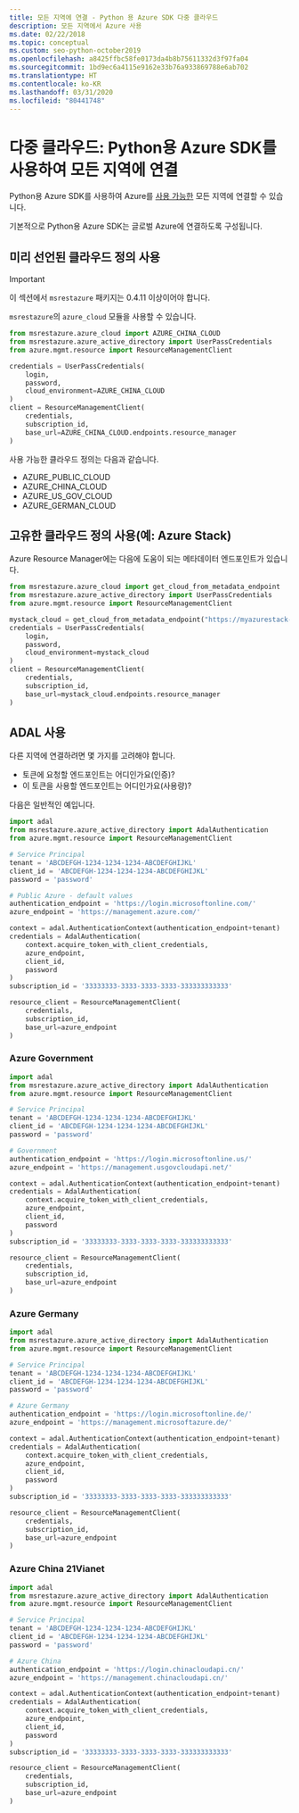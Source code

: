 ```yaml
---
title: 모든 지역에 연결 - Python 용 Azure SDK 다중 클라우드
description: 모든 지역에서 Azure 사용
ms.date: 02/22/2018
ms.topic: conceptual
ms.custom: seo-python-october2019
ms.openlocfilehash: a8425ffbc58fe0173da4b8b75611332d3f97fa04
ms.sourcegitcommit: 1bd9ec6a4115e9162e33b76a933869788e6ab702
ms.translationtype: HT
ms.contentlocale: ko-KR
ms.lasthandoff: 03/31/2020
ms.locfileid: "80441748"
---
```

# <a name="multi-cloud-connect-to-all-regions-with-the-azure-sdk-for-python"></a>다중 클라우드: Python용 Azure SDK를 사용하여 모든 지역에 연결

Python용 Azure SDK를 사용하여 Azure를 [사용 가능한](https://azure.microsoft.com/regions/services) 모든 지역에 연결할 수 있습니다.

기본적으로 Python용 Azure SDK는 글로벌 Azure에 연결하도록 구성됩니다.

## <a name="using-predeclared-cloud-definition"></a>미리 선언된 클라우드 정의 사용

> [!IMPORTANT]
> 이 섹션에서 `msrestazure` 패키지는 0.4.11 이상이어야 합니다.

`msrestazure`의 `azure_cloud` 모듈을 사용할 수 있습니다.

```python
from msrestazure.azure_cloud import AZURE_CHINA_CLOUD
from msrestazure.azure_active_directory import UserPassCredentials
from azure.mgmt.resource import ResourceManagementClient

credentials = UserPassCredentials(
    login,
    password,
    cloud_environment=AZURE_CHINA_CLOUD
)
client = ResourceManagementClient(
    credentials,
    subscription_id,
    base_url=AZURE_CHINA_CLOUD.endpoints.resource_manager
)
```
  
사용 가능한 클라우드 정의는 다음과 같습니다.

- AZURE_PUBLIC_CLOUD
- AZURE_CHINA_CLOUD
- AZURE_US_GOV_CLOUD
- AZURE_GERMAN_CLOUD

## <a name="using-your-own-cloud-definition-eg-azure-stack"></a>고유한 클라우드 정의 사용(예: Azure Stack)

Azure Resource Manager에는 다음에 도움이 되는 메타데이터 엔드포인트가 있습니다.

```python
from msrestazure.azure_cloud import get_cloud_from_metadata_endpoint
from msrestazure.azure_active_directory import UserPassCredentials
from azure.mgmt.resource import ResourceManagementClient

mystack_cloud = get_cloud_from_metadata_endpoint("https://myazurestack-arm-endpoint.com")
credentials = UserPassCredentials(
    login,
    password,
    cloud_environment=mystack_cloud
)
client = ResourceManagementClient(
    credentials,
    subscription_id,
    base_url=mystack_cloud.endpoints.resource_manager
)
```

## <a name="using-adal"></a>ADAL 사용

다른 지역에 연결하려면 몇 가지를 고려해야 합니다.

- 토큰에 요청할 엔드포인트는 어디인가요(인증)?
- 이 토큰을 사용할 엔드포인트는 어디인가요(사용량)?

다음은 일반적인 예입니다.

```python
import adal
from msrestazure.azure_active_directory import AdalAuthentication
from azure.mgmt.resource import ResourceManagementClient

# Service Principal
tenant = 'ABCDEFGH-1234-1234-1234-ABCDEFGHIJKL'
client_id = 'ABCDEFGH-1234-1234-1234-ABCDEFGHIJKL'
password = 'password'

# Public Azure - default values
authentication_endpoint = 'https://login.microsoftonline.com/'
azure_endpoint = 'https://management.azure.com/'

context = adal.AuthenticationContext(authentication_endpoint+tenant)
credentials = AdalAuthentication(
    context.acquire_token_with_client_credentials,
    azure_endpoint,
    client_id,
    password
)
subscription_id = '33333333-3333-3333-3333-333333333333'

resource_client = ResourceManagementClient(
    credentials,
    subscription_id,
    base_url=azure_endpoint
)
```

### <a name="azure-government"></a>Azure Government

```python
import adal
from msrestazure.azure_active_directory import AdalAuthentication
from azure.mgmt.resource import ResourceManagementClient

# Service Principal
tenant = 'ABCDEFGH-1234-1234-1234-ABCDEFGHIJKL'
client_id = 'ABCDEFGH-1234-1234-1234-ABCDEFGHIJKL'
password = 'password'

# Government
authentication_endpoint = 'https://login.microsoftonline.us/'
azure_endpoint = 'https://management.usgovcloudapi.net/'

context = adal.AuthenticationContext(authentication_endpoint+tenant)
credentials = AdalAuthentication(
    context.acquire_token_with_client_credentials,
    azure_endpoint,
    client_id,
    password
)
subscription_id = '33333333-3333-3333-3333-333333333333'

resource_client = ResourceManagementClient(
    credentials,
    subscription_id,
    base_url=azure_endpoint
)
```

### <a name="azure-germany"></a>Azure Germany

```python
import adal
from msrestazure.azure_active_directory import AdalAuthentication
from azure.mgmt.resource import ResourceManagementClient

# Service Principal
tenant = 'ABCDEFGH-1234-1234-1234-ABCDEFGHIJKL'
client_id = 'ABCDEFGH-1234-1234-1234-ABCDEFGHIJKL'
password = 'password'

# Azure Germany
authentication_endpoint = 'https://login.microsoftonline.de/'
azure_endpoint = 'https://management.microsoftazure.de/'

context = adal.AuthenticationContext(authentication_endpoint+tenant)
credentials = AdalAuthentication(
    context.acquire_token_with_client_credentials,
    azure_endpoint,
    client_id,
    password
)
subscription_id = '33333333-3333-3333-3333-333333333333'

resource_client = ResourceManagementClient(
    credentials,
    subscription_id,
    base_url=azure_endpoint
)
```

### <a name="azure-china-21vianet"></a>Azure China 21Vianet

```python
import adal
from msrestazure.azure_active_directory import AdalAuthentication
from azure.mgmt.resource import ResourceManagementClient

# Service Principal
tenant = 'ABCDEFGH-1234-1234-1234-ABCDEFGHIJKL'
client_id = 'ABCDEFGH-1234-1234-1234-ABCDEFGHIJKL'
password = 'password'

# Azure China
authentication_endpoint = 'https://login.chinacloudapi.cn/'
azure_endpoint = 'https://management.chinacloudapi.cn/'

context = adal.AuthenticationContext(authentication_endpoint+tenant)
credentials = AdalAuthentication(
    context.acquire_token_with_client_credentials,
    azure_endpoint,
    client_id,
    password
)
subscription_id = '33333333-3333-3333-3333-333333333333'

resource_client = ResourceManagementClient(
    credentials,
    subscription_id,
    base_url=azure_endpoint
)
```
